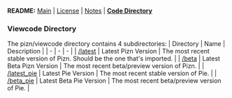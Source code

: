 **README:** [Main](https://github.com/piznium/pizn/blob/main/README.md) | [License](https://github.com/piznium/pizn/blob/main/LICENSE.md) | [Notes](https://github.com/piznium/pizn/blob/main/NOTES.md) | [**Code Directory**](https://github.com/piznium/pizn/blob/main/viewcode/CODEDIR.md)

### Viewcode Directory
The pizn/viewcode directory contains 4 subdirectories:
| Directory | Name | Description |
| - | - | - |
| [/latest](https://github.com/piznium/pizn/tree/main/viewcode/latest) | Latest Pizn Version | The most recent stable version of Pizn. Should be the one that's imported. |
| [/beta](https://github.com/piznium/pizn/tree/main/viewcode/beta) | Latest Beta Pizn Version | The most recent beta/preview version of Pizn. |
| [/latest_pie](https://github.com/piznium/pizn/tree/main/viewcode/latest_pie) | Latest Pie Version | The most recent stable version of Pie. |
| [/beta_pie](https://github.com/piznium/pizn/tree/main/viewcode/beta_pie) | Latest Beta Pie Version | The most recent beta/preview version of Pie. |
